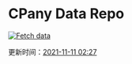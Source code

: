 # CPany Data Repo

[![Fetch data](https://github.com/yjl9903/CPany/actions/workflows/fetch.yml/badge.svg)](https://github.com/yjl9903/CPany/actions/workflows/fetch.yml)

<!-- START_SECTION: update_time -->
更新时间：[2021-11-11 02:27](https://www.timeanddate.com/worldclock/fixedtime.html?msg=Fetch+data&iso=20211111T022737&p1=237)
<!-- END_SECTION: update_time -->
